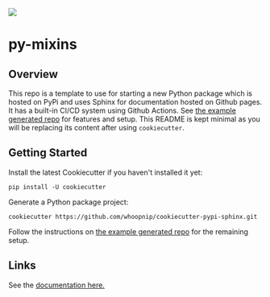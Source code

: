 
[![](https://codecov.io/gh/nickderobertis/py-mixins/branch/master/graph/badge.svg)](https://codecov.io/gh/nickderobertis/pymixins)

# py-mixins

## Overview

This repo is a template to use for starting a new Python package
which is hosted on PyPi and uses Sphinx for documentation
hosted on Github pages. It has a built-in CI/CD system using Github Actions. See 
[the example generated repo](https://github.com/whoopnip/pypi-sphinx-quickstart)
for features and setup. This README is kept minimal as you will be replacing
its content after using `cookiecutter`.

## Getting Started

Install the latest Cookiecutter if you haven't installed it yet:

    pip install -U cookiecutter

Generate a Python package project:

    cookiecutter https://github.com/whoopnip/cookiecutter-pypi-sphinx.git
    
Follow the instructions on 
[the example generated repo](https://github.com/whoopnip/pypi-sphinx-quickstart)
for the remaining setup.

## Links

See the 
[documentation here.](
https://nickderobertis.github.io/py-mixins/
)
